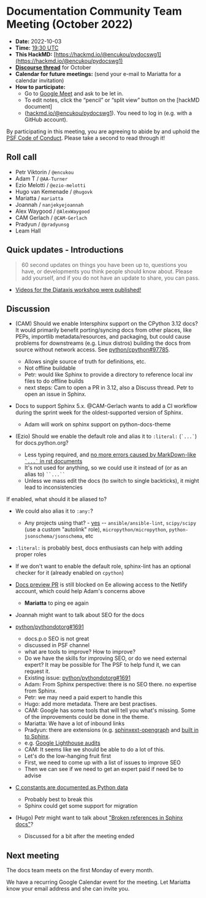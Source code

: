 # Documentation Community Team Meeting (October 2022)

- **Date:** 2022-10-03
- **Time:** [19:30 UTC](https://arewemeetingyet.com/UTC/2022-10-03/19:30/Docs%20Meeting)
- **This HackMD:** [https://hackmd.io/@encukou/pydocswg1](https://hackmd.io/@encukou/pydocswg1)
- [**Discourse thread**](https://discuss.python.org/t/19070) for October
- **Calendar for future meetings:** (send your e-mail to Mariatta for a calendar invitation)
- **How to participate:**
  -  Go to [Google Meet](https://meet.google.com/dii-qrzf-wkw) and ask to be let in.
  -  To edit notes, click the “pencil” or “split view” button on the [hackMD document]
  -  ([hackmd.io/@encukou/pydocswg1](https://hackmd.io/@encukou/pydocswg1)). You need to log in (e.g. with a GitHub account).

By participating in this meeting, you are agreeing to abide by and uphold the [PSF Code of Conduct](https://www.python.org/psf/codeofconduct/).
Please take a second to read through it!

## Roll call

- Petr Viktorin / `@encukou`
- Adam T / `@AA-Turner`
- Ezio Melotti / `@ezio-melotti`
- Hugo van Kemenade / `@hugovk`
- Mariatta / `mariatta`
- Joannah / `nanjekyejoannah`
- Alex Waygood / `@AlexWaygood`
- CAM Gerlach / `@CAM-Gerlach`
- Pradyun / `@pradyunsg`
- Leam Hall

## Quick updates - Introductions

> 60 second updates on things you have been up to, questions you have, or developments you think people should know about. Please add yourself, and if you do not have an update to share, you can pass.

- [Videos for the Diataxis workshop were published!](https://discuss.python.org/t/recordings-available-for-python-docs-diataxis-workshop/19518)


## Discussion

* (CAM) Should we enable Intersphinx support on the CPython 3.12 docs? It would primarily benefit porting/syncing docs from other places, like PEPs, importlib metadata/resources, and packaging, but could cause problems for downstreams (e.g. Linux distros) building the docs from source without network access. See [python/cpython#97785](https://github.com/python/cpython/pull/97785/).

   * Allows single source of truth for definitions, etc.
   * Not offline buildable
   * Petr: would like Sphinx to provide a directory to reference local inv files to do offline builds
   * next steps: Cam to open a PR in 3.12, also a Discuss thread. Petr to open an issue in Sphinx.

* Docs to support Sphinx 5.x. @CAM-Gerlach wants to add a CI workflow during the sprint week for the oldest-supported version of Sphinx.
    * Adam will work on sphinx support on python-docs-theme

* (Ezio) Should we enable the default role and alias it to `:literal:` (`` `...` ``) for docs.python.org?
  * Less typing required, and [no more errors caused by MarkDown-like `` `...` `` in rst documents](https://github.com/python/cpython/pull/97998)
  * It's not used for anything, so we could use it instead of (or as an alias to) ` ``...`` `
  * Unless we mass edit the docs (to switch to single backticks), it might lead to inconsistencies

If enabled, what should it be aliased to?
  * We could also alias it to `:any:`?
    * Any projects using that? - [yes](https://github.com/search?l=Python&q=filename%3Aconf.py+default_role+%3D&type=Code) -- `ansible/ansible-lint`, `scipy/scipy` (use a custom "autolink" role), `micropython/micropython`, `python-jsonschema/jsonschema`, etc
  * `:literal:` is probably best, docs enthusiasts can help with adding proper roles
  * If we don't want to enable the default role, sphinx-lint has an optional checker for it (already enabled on `cpython`)

* [Docs preview PR](https://github.com/python/cpython/pull/92852) is still blocked on Ee allowing access to the Netlify account, which could help Adam's concerns above
  * **Mariatta** to ping ee again

* Joannah might want to talk about SEO for the docs
* [python/pythondotorg#1691](https://github.com/python/pythondotorg/issues/1691)
    * docs.p.o SEO is not great
    * discussed in PSF channel
    * what are tools to improve? How to improve?
    * Do we have the skills for improving SEO, or do we need external expert? It may be possible for The PSF to help fund it, we can request it.
    * Existing issue: [python/pythondotorg#1691](https://github.com/python/pythondotorg/issues/1691)
    * Adam: From Sphinx perspective: there is no SEO there. no expertise from Sphinx.
    * Petr: we may need a paid expert to handle this
    * Hugo: add more metadata. There are best practises.
    * CAM: Google has some tools that will tell you what's missing. Some of the improvements could be done in the theme.
    * Mariatta: We have a lot of inbound links
    * Pradyun: there are extensions (e.g. [sphinxext-opengraph](https://pypi.org/project/sphinxext-opengraph/) and [built in to Sphinx](https://www.sphinx-doc.org/en/master/usage/restructuredtext/basics.html#html-metadata).
    * e.g. [Google Lighthouse audits](https://web.dev/measure/?url=https%3A%2F%2Fdocs.python.org%2F3%2Flibrary%2Fcsv.html%3Fhighlight%3Dcsv%23module-csv)
    * CAM: It seems like we should be able to do a lot of this.
    * Let's do the low-hanging fruit first
    * First, we need to come up with a list of issues to improve SEO
    * Then we can see if we need to get an expert paid if need be to advise

* [C constants are documented as Python data](https://github.com/python/cpython/issues/96996)
  * Probably best to break this
  * Sphinx could get some support for migration

* (Hugo) Petr might want to talk about ["Broken references in Sphinx docs"](https://discuss.python.org/t/broken-references-in-sphinx-docs/19463)?
  * Discussed for a bit after the meeting ended

## Next meeting

The docs team meets on the first Monday of every month.

We have a recurring Google Calendar event for the meeting.
Let Mariatta know your email address and she can invite you.
